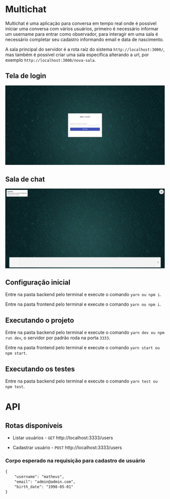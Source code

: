 # Multichat

Multichat é uma aplicação para conversa em tempo real onde é possível iniciar uma conversa com vários usuários, primeiro é necessário informar um username para entrar como observador, para interagir em uma sala é necessário completar seu cadastro informando email e data de nascimento.

A sala principal do servidor é a rota raíz do sistema `http://localhost:3000/`, mas também é possível criar uma sala específica alterando a url, por exemplo `http://localhost:3000/nova-sala`.

## Tela de login

![](./.github/welcome.png)

## Sala de chat

![](./.github/chat-room.png)

## Configuração inicial

Entre na pasta backend pelo terminal e execute o comando `yarn ou npm i`.

Entre na pasta frontend pelo terminal e execute o comando `yarn ou npm i`.

## Executando o projeto

Entre na pasta backend pelo terminal e execute o comando `yarn dev ou npm run dev`, o servidor por padrão roda na porta `3333`.

Entre na pasta frontend pelo terminal e execute o comando `yarn start ou npm start`.

## Executando os testes

Entre na pasta backend pelo terminal e execute o comando `yarn test ou npm test`.

# API

## Rotas disponíveis

-   Listar usuários - `GET` http://localhost:3333/users

-   Cadastrar usuário - `POST` http://localhost:3333/users

### Corpo esperado na requisição para cadastro de usuário

    {
    	"username": "matheus",
    	"email": "admin@admin.com",
    	"birth_date": "1998-05-01"
    }
